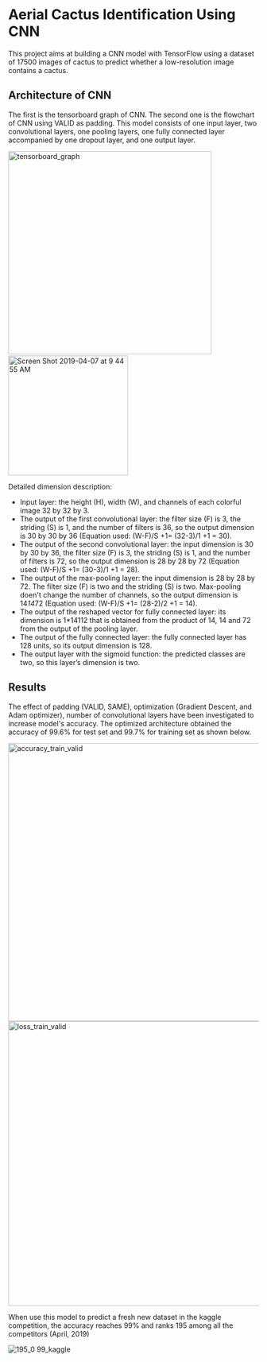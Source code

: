 # Aerial Cactus Identification Using CNN

This project aims at building a CNN model with TensorFlow using a dataset of 17500 images of cactus to predict whether a low-resolution image contains a cactus. 

## Architecture of CNN

The first is the tensorboard graph of CNN. The second one is the flowchart of CNN using VALID as padding. This model consists of one input layer, two convolutional layers, one pooling layers, one fully connected layer accompanied by one dropout layer, and one output layer.

<img width="409" alt="tensorboard_graph" src="https://user-images.githubusercontent.com/42804316/57631001-a5cb6980-756c-11e9-9b58-b02f9488470f.png"> &nbsp;&nbsp;&nbsp;&nbsp;&nbsp;&nbsp;&nbsp;&nbsp;&nbsp;&nbsp;&nbsp;&nbsp;&nbsp;&nbsp;&nbsp;&nbsp;&nbsp;&nbsp;&nbsp;<img width="241" alt="Screen Shot 2019-04-07 at 9 44 55 AM" src="https://user-images.githubusercontent.com/42804316/57630424-91d33800-756b-11e9-8978-3db12e98cfc4.png">

Detailed dimension description:
* Input layer: the height (H), width (W), and channels of each colorful image 32 by 32 by 3.
* The output of the first convolutional layer: the filter size (F) is 3, the striding (S) is 1, and the number of filters is 36, so the output dimension  is 30 by 30 by 36 (Equation used: (W-F)/S +1= (32-3)/1 +1 = 30).
* The output of the second convolutional layer: the input dimension is 30 by 30 by 36, the filter size (F) is 3, the striding (S) is 1, and the number of filters is 72, so the output dimension is 28 by 28 by 72 (Equation used: (W-F)/S +1= (30-3)/1 +1 = 28).
* The output of the max-pooling layer: the input dimension is 28 by 28 by 72. The filter size (F) is two and the striding (S) is two. Max-pooling doen't change the number of channels, so the output dimension is 14*14*72 (Equation used: (W-F)/S +1= (28-2)/2 +1 = 14).
* The output of the reshaped vector for fully connected layer: its dimension is 1*14112 that is obtained from the product of 14, 14 and 72 from the output of the pooling layer.
* The output of the fully connected layer: the fully connected layer has 128 units, so its output dimension is 128.
* The output layer with the sigmoid function: the predicted classes are two, so this layer’s dimension is two.

## Results

The effect of padding (VALID, SAME), optimization (Gradient Descent, and Adam optimizer), number of convolutional layers have been investigated to increase model's accuracy. The optimized architecture obtained the accuracy of 99.6% for test set and 99.7% for training set as shown below.

<img width="560" alt="accuracy_train_valid" src="https://user-images.githubusercontent.com/42804316/57632966-b7167500-7570-11e9-9cbb-782215854ce7.png">  <img width="573" alt="loss_train_valid" src="https://user-images.githubusercontent.com/42804316/57633065-e2995f80-7570-11e9-9517-3f174371f0c7.png">

When use this model to predict a fresh new dataset in the kaggle competition, the accuracy reaches 99% and ranks 195 among all the competitors (April, 2019)

![195_0 99_kaggle](https://user-images.githubusercontent.com/42804316/57634270-fba31000-7572-11e9-9634-5491a9fe7780.png)









